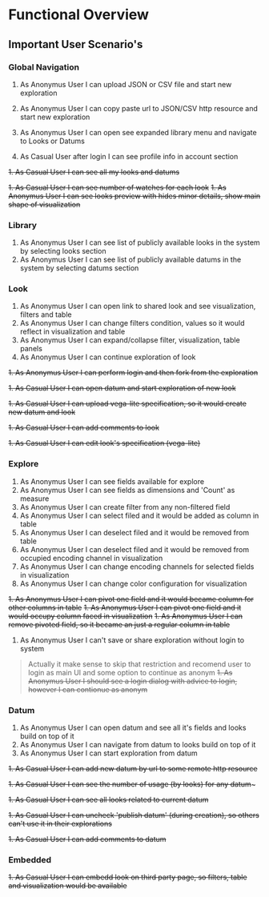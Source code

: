 # Functional Overview

## Important User Scenario's

### Global Navigation

1. As Anonymus User I can upload JSON or CSV file and start new exploration
1. As Anonymus User I can copy paste url to JSON/CSV http resource and start new exploration

1. As Anonymus User I can open see expanded library menu and navigate to Looks or Datums 

1. As Casual User after login I can see profile info in account section

~~1. As Casual User I can see all my looks and datums~~

~~1. As Casual User I can see number of watches for each look~~
~~1. As Anonymus User I can see looks preview with hides minor details, show main shape of visualization~~

### Library

1. As Anonymus User I can see list of publicly available looks in the system by selecting looks section
1. As Anonymus User I can see list of publicly available datums in the system by selecting datums section

### Look

1. As Anonymus User I can open link to shared look and see visualization, filters and table
1. As Anonymus User I can change filters condition, values so it would reflect in visualization and table
1. As Anonymus User I can expand/collapse filter, visualization, table panels
1. As Anonymus User I can continue exploration of look

~~1. As Anonymus User I can perform login and then fork from the exploration~~

~~1. As Casual User I can open datum and start exploration of new look~~

~~1. As Casual User I can upload vega-lite specification, so it would create new datum and look~~

~~1. As Casual User I can add comments to look~~

~~1. As Casual User I can edit look's specification (vega-lite)~~

### Explore

1. As Anonymus User I can see fields available for explore
1. As Anonymus User I can see fields as dimensions and 'Count' as measure
1. As Anonymus User I can create filter from any non-filtered field
1. As Anonymus User I can select filed and it would be added as column in table
1. As Anonymus User I can deselect filed and it would be removed from table
1. As Anonymus User I can deselect filed and it would be removed from occupied encoding channel in visualization
1. As Anonymus User I can change encoding channels for selected fields in visualization
1. As Anonymus User I can change color configuration for visualization

~~1. As Anonymus User I can pivot one field and it would became column for other columns in table~~
~~1. As Anonymus User I can pivot one field and it would occupy column faced in visualization~~ 
~~1. As Anonymus User I can remove pivoted field, so it became an just a regular column in table~~

1. As Anonymus User I can't save or share exploration without login to system

> Actually it make sense to skip that restriction and recomend user to login as main UI and some option to continue as 
anonym
~~1. As Anonymus User I should see a login dialog with advice to login, however I can contionue as anonym~~

### Datum

1. As Anonymus User I can open datum and see all it's fields and looks build on top of it
1. As Anonymus User I can navigate from datum to looks build on top of it
1. As Anonymus User I can start exploration from datum

~~1. As Casual User I can add new datum by url to some remote http resource~~

~~1. As Casual User I can see the number of usage (by looks) for any datum~~~

~~1. As Casual User I can see all looks related to current datum~~

~~1. As Casual User I can uncheck 'publish datum' (during creation), so others can't use it in their explorations~~

~~1. As Casual User I can add comments to datum~~

### Embedded

~~1. As Casual User I can embedd look on third party page, so filters, table and visualization would be available~~




